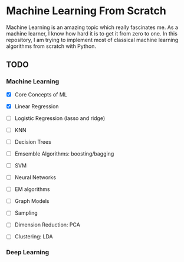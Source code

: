 # Machine Learning From Scratch
Machine Learning is an amazing topic which really fascinates me. As a machine learner, I know how hard it is to get it from zero to one. In this repository, I am trying to implement most of classical machine learning algorithms from scratch with Python. 

## TODO

### Machine Learning

- [x] Core Concepts of ML

- [x] Linear Regression

- [ ] Logistic Regression (lasso and ridge)

- [ ] KNN

- [ ] Decision Trees

- [ ] Emsemble Algorithms: boosting/bagging

- [ ] SVM

- [ ] Neural Networks

- [ ] EM algorithms

- [ ] Graph Models

- [ ] Sampling

- [ ] Dimension Reduction: PCA

- [ ] Clustering: LDA

### Deep Learning

